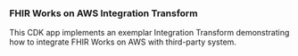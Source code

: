 ### FHIR Works on AWS Integration Transform
This CDK app implements an exemplar Integration Transform demonstrating how to integrate FHIR Works on AWS with third-party system.